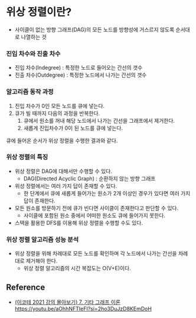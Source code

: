 # 위상 정렬이란?

- 사이클이 없는 방향 그래프(DAG)의 모든 노드를 방향성에 거스르지 않도록 순서대로 나열하는 것

### 진입 차수와 진출 차수

- 진입 차수(Indegree) : 특정한 노드로 들어오는 간선의 갯수
- 진출 차수(Outdegree) : 특정한 노드에서 나가는 간선의 갯수

### 알고리즘 동작 과정

1. 진입 차수가 0인 모든 노드를 큐에 넣는다.
2. 큐가 빌 때까지 다음의 과정을 반복한다.
    1. 큐에서 원소를 꺼내 해당 노드에서 나가는 간선을 그래프에서 제거한다.
    2. 새롭게 진입차수가 0이 된 노드를 큐에 넣는다.

큐에 들어온 순서가 위상 정렬을 수행한 결과와 같다.

### 위상 정렬의 특징

- 위상 정렬은 DAG에 대해서만 수행할 수 있다.
    - DAG(Directed Acyclic Graph) : 순환하지 않는 방향 그래프
- 위성 정렬에서는 여러 가지 답이 존재할 수 있다.
    - 한 단계에서 큐에 새롭게 들어가는 원소가 2개 이상인 경우가 있다면 여러 가지 답이 존재한다.
- 모든 원소를 방문하기 전에 큐가 빈다면 사이클이 존재한다고 판단할 수 있다.
    - 사이클에 포함된 원소 중에서 어떠한 원소도 큐에 들어가지 못한다.
- 스택을 활용한 DFS를 이용해 위상 정렬을 수행할 수도 있다.

### 위상 정렬 알고리즘 성능 분석

- 위상 정렬을 위해 차례대로 모든 노드를 확인하며 각 노드에서 나가는 간선을 차례대로 제거해야 한다.
    - 위상 정렬 알고리즘의 시간 복잡도는 O(V+E)이다.

## Reference

- [(이코테 2021 강의 몰아보기) 7. 기타 그래프 이론](https://youtu.be/aOhhNFTIeFI?si=2ho3DuJzD8KEmDoH)
https://youtu.be/aOhhNFTIeFI?si=2ho3DuJzD8KEmDoH